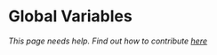# Global Variables

*This page needs help. Find out how to contribute [here](../../how-to-contribute.md)*